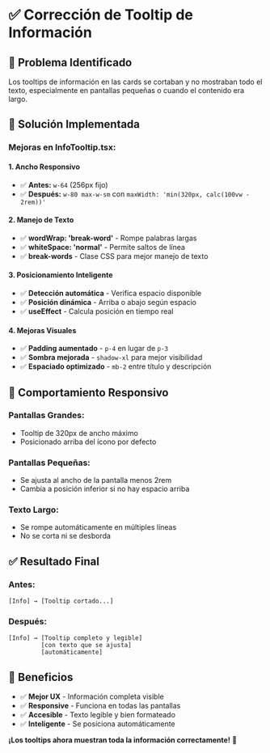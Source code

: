 # ✅ **Corrección de Tooltip de Información**

## 🐛 **Problema Identificado**
Los tooltips de información en las cards se cortaban y no mostraban todo el texto, especialmente en pantallas pequeñas o cuando el contenido era largo.

## 🔧 **Solución Implementada**

### **Mejoras en InfoTooltip.tsx:**

#### **1. Ancho Responsivo**
- ✅ **Antes:** `w-64` (256px fijo)
- ✅ **Después:** `w-80 max-w-sm` con `maxWidth: 'min(320px, calc(100vw - 2rem))'`

#### **2. Manejo de Texto**
- ✅ **wordWrap: 'break-word'** - Rompe palabras largas
- ✅ **whiteSpace: 'normal'** - Permite saltos de línea
- ✅ **break-words** - Clase CSS para mejor manejo de texto

#### **3. Posicionamiento Inteligente**
- ✅ **Detección automática** - Verifica espacio disponible
- ✅ **Posición dinámica** - Arriba o abajo según espacio
- ✅ **useEffect** - Calcula posición en tiempo real

#### **4. Mejoras Visuales**
- ✅ **Padding aumentado** - `p-4` en lugar de `p-3`
- ✅ **Sombra mejorada** - `shadow-xl` para mejor visibilidad
- ✅ **Espaciado optimizado** - `mb-2` entre título y descripción

## 📱 **Comportamiento Responsivo**

### **Pantallas Grandes:**
- Tooltip de 320px de ancho máximo
- Posicionado arriba del ícono por defecto

### **Pantallas Pequeñas:**
- Se ajusta al ancho de la pantalla menos 2rem
- Cambia a posición inferior si no hay espacio arriba

### **Texto Largo:**
- Se rompe automáticamente en múltiples líneas
- No se corta ni se desborda

## ✅ **Resultado Final**

### **Antes:**
```
[Info] → [Tooltip cortado...]
```

### **Después:**
```
[Info] → [Tooltip completo y legible]
         [con texto que se ajusta]
         [automáticamente]
```

## 🎯 **Beneficios**
- ✅ **Mejor UX** - Información completa visible
- ✅ **Responsive** - Funciona en todas las pantallas
- ✅ **Accesible** - Texto legible y bien formateado
- ✅ **Inteligente** - Se posiciona automáticamente

**¡Los tooltips ahora muestran toda la información correctamente!** 🎉
